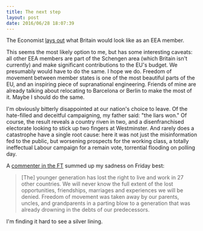 ```yaml
---
title: The next step
layout: post
date: 2016/06/28 18:07:39
---
```


The Economist [lays out](http://www.economist.com/news/britain/21700386-brexiteers-are-deliberately-vague-about-alternatives-european-union-membership) what Britain would look like as an EEA member.

This seems the most likely option to me, but has some interesting caveats: all other EEA members are part of the Schengen area (which Britain isn't currently) and make significant contributions to the EU's budget. We presumably would have to do the same. I hope we do. Freedom of movement between member states is one of the most beautiful parts of the EU, and an inspiring piece of supranational engineering. Friends of mine are already talking about relocating to Barcelona or Berlin to make the most of it. Maybe I should do the same.

I'm obviously bitterly disappointed at our nation's choice to leave. Of the hate-filled and deceitful campaigning, my father said: "the liars won." Of course, the result reveals a country riven in two, and a disenfranchised electorate looking to stick up two fingers at Westminster. And rarely does a catastrophe have a single root cause: here it was not just the misinformation fed to the public, but worsening prospects for the working class, a totally ineffectual Labour campaign for a remain vote, torrential flooding on polling day.

A [commenter in the FT](http://indy100.independent.co.uk/article/everyone-is-sharing-this-mournful-brexit-comment-from-the-ft-comments-section--ZypvDIKnVW) summed up my sadness on Friday best:

> [The] younger generation has lost the right to live and work in 27 other countries. We will never know the full extent of the lost opportunities, friendships, marriages and experiences we will be denied. Freedom of movement was taken away by our parents, uncles, and grandparents in a parting blow to a generation that was already drowning in the debts of our predecessors.

I'm finding it hard to see a silver lining.
